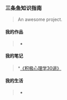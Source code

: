 ### 三条鱼知识指南

> An awesome project.

#### 我的作品 
> *


#### 我的笔记
> *[《积极心理学30讲》](https://3ty.top/node/Positivepsychology/#/)


#### 我的生活
> *













